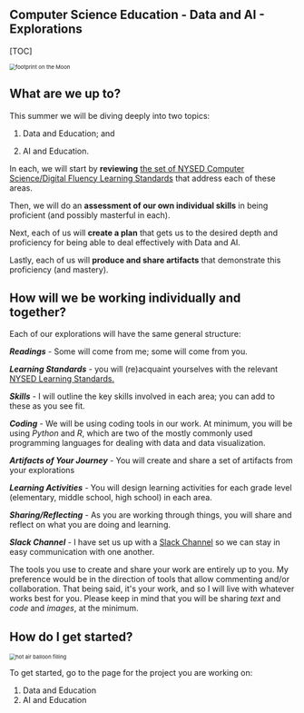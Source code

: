 ## Computer Science Education - Data and AI - Explorations

[TOC]

<img src="https://images.unsplash.com/photo-1614314266357-8a2e58059af5?ixlib=rb-4.0.3&ixid=M3wxMjA3fDB8MHxwaG90by1wYWdlfHx8fGVufDB8fHx8fA%3D%3D&auto=format&fit=crop&w=1021&q=80" alt="footprint on the Moon" style="zoom:67%;" />



## What are we up to?

This summer we will be diving deeply into two topics: 

1) Data and Education; and 

2) AI and Education.

In each, we will start by **reviewing** [the set of NYSED Computer Science/Digital Fluency Learning Standards](https://github.com/drardito/CS-Ed-Data-and-AI/blob/main/New%20York%20State%20Computer%20ScienceDigital%20Fluency%20Learning%20Standards.md) that address each of these areas.

Then, we will do an **assessment of our own individual skills** in being proficient (and possibly masterful in each).

Next, each of us will **create a plan** that gets us to the desired depth and proficiency for being able to deal effectively with Data and AI.

Lastly, each of us will **produce and share artifacts** that demonstrate this proficiency (and mastery).



## How will we be working individually and together?

Each of our explorations will have the same general structure:

***Readings*** - Some will come from me; some will come from you.

***Learning Standards*** - you will (re)acquaint yourselves with the relevant [NYSED Learning Standards.](https://github.com/drardito/CS-Ed-Data-and-AI/blob/main/New%20York%20State%20Computer%20ScienceDigital%20Fluency%20Learning%20Standards.md)

***Skills*** - I will outline the key skills involved in each area; you can add to these as you see fit.

***Coding*** - We will be using coding tools in our work. At minimum, you will be using *Python* and *R*, which are two of the mostly commonly used programming languages for dealing with data and data visualization.

***Artifacts of Your Journey*** - You will create and share a set of artifacts from your explorations

***Learning Activities*** - You will design learning activities for each grade level (elementary, middle school, high school) in each area.

***Sharing/Reflecting*** - As you are working through things, you will share and reflect on what you are doing and learning.

***Slack Channel*** - I have set us up with a [Slack Channel](https://join.slack.com/t/newworkspace-kbf1630/shared_invite/zt-1vx3yccpi-nki_qF3DAD~AFsKTgelqRQ) so we can stay in easy communication with one another. 



The tools you use to create and share your work are entirely up to you. My preference would be in the direction of tools that allow commenting and/or collaboration. That being said, it's your work, and so I will live with whatever works best for you. Please keep in mind that you will be sharing *text* and *code* and *images*, at the minimum.



## How do I get started?

<img src="https://images.unsplash.com/photo-1496355723323-30286a0b340d?ixlib=rb-4.0.3&ixid=M3wxMjA3fDB8MHxwaG90by1wYWdlfHx8fGVufDB8fHx8fA%3D%3D&auto=format&fit=crop&w=1170&q=80" alt="hot air balloon filling" style="zoom:67%;" />



To get started, go to the page for the project you are working on:

1. Data and Education
2. AI and Education
